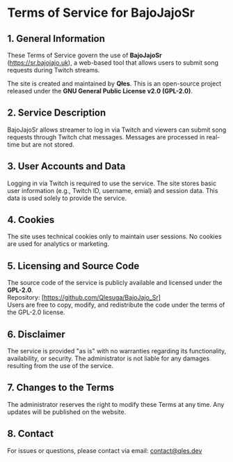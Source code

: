 # Terms of Service for BajoJajoSr

## 1. General Information

These Terms of Service govern the use of **BajoJajoSr** (https://sr.bajojajo.uk), a web-based tool that allows users to submit song requests during Twitch streams.

The site is created and maintained by **Qłes**. This is an open-source project released under the **GNU General Public License v2.0 (GPL-2.0)**.

## 2. Service Description

BajoJajoSr allows streamer to log in via Twitch and viewers can submit song requests through Twitch chat messages. Messages are processed in real-time but are not stored.

## 3. User Accounts and Data

Logging in via Twitch is required to use the service. The site stores basic user information (e.g., Twitch ID, username, emial) and session data. This data is used solely to provide the service.

## 4. Cookies

The site uses technical cookies only to maintain user sessions. No cookies are used for analytics or marketing.

## 5. Licensing and Source Code

The source code of the service is publicly available and licensed under the **GPL-2.0**.  
Repository: [https://github.com/Qlesuga/BajoJajo_Sr]  
Users are free to copy, modify, and redistribute the code under the terms of the GPL-2.0 license.

## 6. Disclaimer

The service is provided "as is" with no warranties regarding its functionality, availability, or security. The administrator is not liable for any damages resulting from the use of the service.

## 7. Changes to the Terms

The administrator reserves the right to modify these Terms at any time. Any updates will be published on the website.

## 8. Contact

For issues or questions, please contact via email: contact@qles.dev
